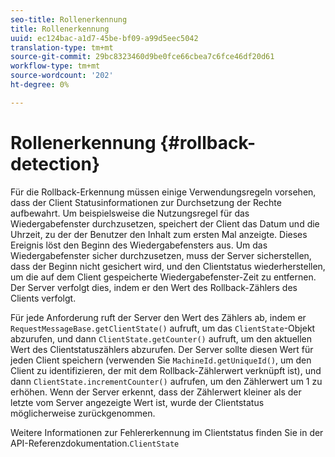 ```yaml
---
seo-title: Rollenerkennung
title: Rollenerkennung
uuid: ec124bac-a1d7-45be-bf09-a99d5eec5042
translation-type: tm+mt
source-git-commit: 29bc8323460d9be0fce66cbea7c6fce46df20d61
workflow-type: tm+mt
source-wordcount: '202'
ht-degree: 0%

---
```



# Rollenerkennung {#rollback-detection}

Für die Rollback-Erkennung müssen einige Verwendungsregeln vorsehen, dass der Client Statusinformationen zur Durchsetzung der Rechte aufbewahrt. Um beispielsweise die Nutzungsregel für das Wiedergabefenster durchzusetzen, speichert der Client das Datum und die Uhrzeit, zu der der Benutzer den Inhalt zum ersten Mal anzeigte. Dieses Ereignis löst den Beginn des Wiedergabefensters aus. Um das Wiedergabefenster sicher durchzusetzen, muss der Server sicherstellen, dass der Beginn nicht gesichert wird, und den Clientstatus wiederherstellen, um die auf dem Client gespeicherte Wiedergabefenster-Zeit zu entfernen. Der Server verfolgt dies, indem er den Wert des Rollback-Zählers des Clients verfolgt.

Für jede Anforderung ruft der Server den Wert des Zählers ab, indem er `RequestMessageBase.getClientState()` aufruft, um das `ClientState`-Objekt abzurufen, und dann `ClientState.getCounter()` aufruft, um den aktuellen Wert des Clientstatuszählers abzurufen. Der Server sollte diesen Wert für jeden Client speichern (verwenden Sie `MachineId.getUniqueId()`, um den Client zu identifizieren, der mit dem Rollback-Zählerwert verknüpft ist), und dann `ClientState.incrementCounter()` aufrufen, um den Zählerwert um 1 zu erhöhen. Wenn der Server erkennt, dass der Zählerwert kleiner als der letzte vom Server angezeigte Wert ist, wurde der Clientstatus möglicherweise zurückgenommen.

Weitere Informationen zur Fehlererkennung im Clientstatus finden Sie in der API-Referenzdokumentation.`ClientState`
